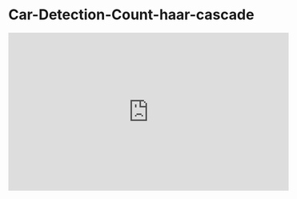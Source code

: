 # Car-Detection-Count-haar-cascade

<!DOCTYPE html>
<html>
<head>
    <title>Meu Vídeo do YouTube</title>
</head>
<body>

<iframe width="560" height="315" src="https://www.youtube.com/embed/nlretW4nIfk" frameborder="0" allowfullscreen></iframe>

</body>
</html>


